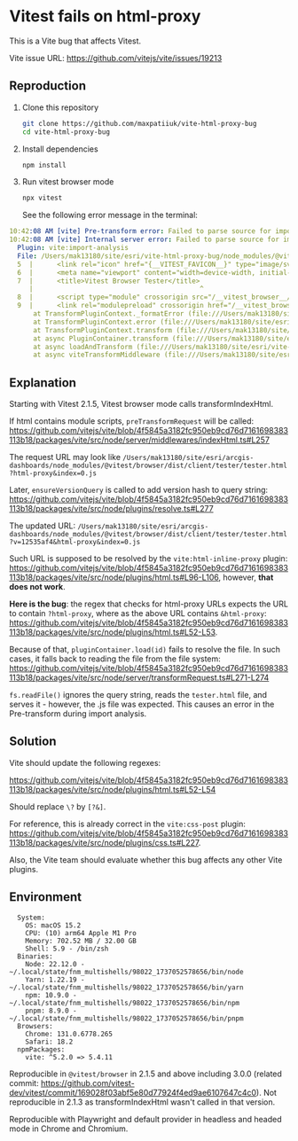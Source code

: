 # Vitest fails on html-proxy

This is a Vite bug that affects Vitest.

Vite issue URL: https://github.com/vitejs/vite/issues/19213

## Reproduction

1. Clone this repository

   ```sh
   git clone https://github.com/maxpatiiuk/vite-html-proxy-bug
   cd vite-html-proxy-bug
   ```

2. Install dependencies

   ```sh
   npm install
   ```

3. Run vitest browser mode

   ```sh
   npx vitest
   ```

   See the following error message in the terminal:

```yaml
10:42:08 AM [vite] Pre-transform error: Failed to parse source for import analysis because the content contains invalid JS syntax. You may need to install appropriate plugins to handle the .js file format, or if it's an asset, add "**/*.js" to `assetsInclude` in your configuration.
10:42:08 AM [vite] Internal server error: Failed to parse source for import analysis because the content contains invalid JS syntax. You may need to install appropriate plugins to handle the .js file format, or if it's an asset, add "**/*.js" to `assetsInclude` in your configuration.
  Plugin: vite:import-analysis
  File: /Users/mak13180/site/esri/vite-html-proxy-bug/node_modules/@vitest/browser/dist/client/tester/tester.html?v=0aab3063&html-proxy&index=0.js:7:41
  5  |      <link rel="icon" href="{__VITEST_FAVICON__}" type="image/svg+xml">
  6  |      <meta name="viewport" content="width=device-width, initial-scale=1.0" />
  7  |      <title>Vitest Browser Tester</title>
     |                                          ^
  8  |      <script type="module" crossorigin src="/__vitest_browser__/tester-B8eJg1-s.js"></script>
  9  |      <link rel="modulepreload" crossorigin href="/__vitest_browser__/utils-CaCTRFti.js">
      at TransformPluginContext._formatError (file:///Users/mak13180/site/esri/vite-html-proxy-bug/node_modules/vite/dist/node/chunks/dep-CB_7IfJ-.js:49255:41)
      at TransformPluginContext.error (file:///Users/mak13180/site/esri/vite-html-proxy-bug/node_modules/vite/dist/node/chunks/dep-CB_7IfJ-.js:49250:16)
      at TransformPluginContext.transform (file:///Users/mak13180/site/esri/vite-html-proxy-bug/node_modules/vite/dist/node/chunks/dep-CB_7IfJ-.js:63993:14)
      at async PluginContainer.transform (file:///Users/mak13180/site/esri/vite-html-proxy-bug/node_modules/vite/dist/node/chunks/dep-CB_7IfJ-.js:49096:18)
      at async loadAndTransform (file:///Users/mak13180/site/esri/vite-html-proxy-bug/node_modules/vite/dist/node/chunks/dep-CB_7IfJ-.js:51929:27)
      at async viteTransformMiddleware (file:///Users/mak13180/site/esri/vite-html-proxy-bug/node_modules/vite/dist/node/chunks/dep-CB_7IfJ-.js:61881:24)
```

## Explanation

Starting with Vitest 2.1.5, Vitest browser mode calls transformIndexHtml.

If html contains module scripts, `preTransformRequest` will be called: https://github.com/vitejs/vite/blob/4f5845a3182fc950eb9cd76d7161698383113b18/packages/vite/src/node/server/middlewares/indexHtml.ts#L257

The request URL may look like `/Users/mak13180/site/esri/arcgis-dashboards/node_modules/@vitest/browser/dist/client/tester/tester.html?html-proxy&index=0.js`

Later, `ensureVersionQuery` is called to add version hash to query string: https://github.com/vitejs/vite/blob/4f5845a3182fc950eb9cd76d7161698383113b18/packages/vite/src/node/plugins/resolve.ts#L277

The updated URL: `/Users/mak13180/site/esri/arcgis-dashboards/node_modules/@vitest/browser/dist/client/tester/tester.html?v=12535af4&html-proxy&index=0.js`

Such URL is supposed to be resolved by the `vite:html-inline-proxy` plugin: https://github.com/vitejs/vite/blob/4f5845a3182fc950eb9cd76d7161698383113b18/packages/vite/src/node/plugins/html.ts#L96-L106, however, **that does not work**.

**Here is the bug**: the regex that checks for html-proxy URLs expects the URL to contain `?html-proxy`, where as the above URL contains `&html-proxy`: https://github.com/vitejs/vite/blob/4f5845a3182fc950eb9cd76d7161698383113b18/packages/vite/src/node/plugins/html.ts#L52-L53.

Because of that, `pluginContainer.load(id)` fails to resolve the file. In such cases, it falls back to reading the file from the file system: https://github.com/vitejs/vite/blob/4f5845a3182fc950eb9cd76d7161698383113b18/packages/vite/src/node/server/transformRequest.ts#L271-L274

`fs.readFile()` ignores the query string, reads the `tester.html` file, and serves it - however, the .js file was expected. This causes an error in the Pre-transform during import analysis.

## Solution

Vite should update the following regexes:

https://github.com/vitejs/vite/blob/4f5845a3182fc950eb9cd76d7161698383113b18/packages/vite/src/node/plugins/html.ts#L52-L54

Should replace `\?` by `[?&]`.

For reference, this is already correct in the `vite:css-post` plugin: https://github.com/vitejs/vite/blob/4f5845a3182fc950eb9cd76d7161698383113b18/packages/vite/src/node/plugins/css.ts#L227.

Also, the Vite team should evaluate whether this bug affects any other Vite plugins.

## Environment

```
  System:
    OS: macOS 15.2
    CPU: (10) arm64 Apple M1 Pro
    Memory: 702.52 MB / 32.00 GB
    Shell: 5.9 - /bin/zsh
  Binaries:
    Node: 22.12.0 - ~/.local/state/fnm_multishells/98022_1737052578656/bin/node
    Yarn: 1.22.19 - ~/.local/state/fnm_multishells/98022_1737052578656/bin/yarn
    npm: 10.9.0 - ~/.local/state/fnm_multishells/98022_1737052578656/bin/npm
    pnpm: 8.9.0 - ~/.local/state/fnm_multishells/98022_1737052578656/bin/pnpm
  Browsers:
    Chrome: 131.0.6778.265
    Safari: 18.2
  npmPackages:
    vite: ^5.2.0 => 5.4.11
```

Reproducible in `@vitest/browser` in 2.1.5 and above including 3.0.0 (related commit: https://github.com/vitest-dev/vitest/commit/169028f03abf5e80d77924f4ed9ae6107647c4c0). Not reproducible in 2.1.3 as transformIndexHtml wasn't called in that version.

Reproducible with Playwright and default provider in headless and headed mode in Chrome and Chromium.
